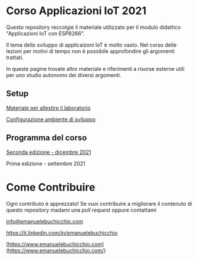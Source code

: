 # Corso Applicazioni IoT 2021

Questo repository reccolgie il materiale utilizzato per il modulo didattico "Applicazioni IoT con ESP8266". 

Il tema dello sviluppo di applicaizoni IoT è molto vasto. Nel corso delle lezioni per motivi di tempo non è possibile approfondire gli argomenti trattati.

In queste pagine trovate altro materiale e riferimenti a risorse esterne utili per uno studio autonomo dei diversi argomenti.

## Setup

[Materiale per allestire il laboratorio](docs/lab-bill-of-materials.md)

[Configurazione ambiente di sviluppo](docs/setup.md)

## Programma del corso

[Seconda edizione - dicembre 2021](docs/corso-applicazioni-iot-v2.md)

Prima edizione - settembre 2021

# Come Contribuire

Ogni contributo è apprezzato! Se vuoi contribuire a migliorare il contenuto di questo repository madami una *pull request* oppure contattami

info@emanuelebuchicchio.com 

https://it.linkedin.com/in/emanuelebuchicchio 

[https://www.emanuelebuchicchio.com](https://www.emanuelebuchicchio.com/) 
